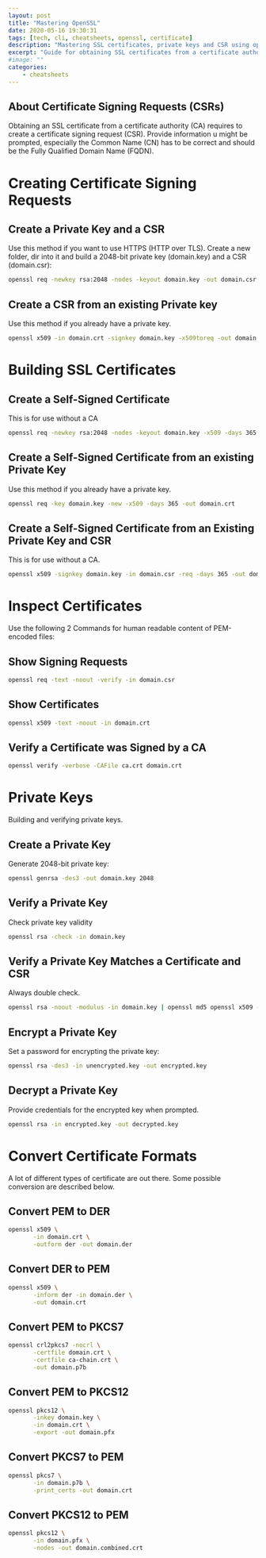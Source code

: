 ```yaml
---
layout: post
title: "Mastering OpenSSL"
date: 2020-05-16 19:30:31
tags: [tech, cli, cheatsheets, openssl, certificate]
description: "Mastering SSL certificates, private keys and CSR using openSSL."
excerpt: "Guide for obtaining SSL certificates from a certificate authority"
#image: ""
categories:
    - cheatsheets
---
```


## About Certificate Signing Requests (CSRs)

Obtaining an SSL certificate from a certificate authority (CA) requires to create a certificate signing request (CSR). Provide information u might be prompted, especially the Common Name (CN) has to be correct and should be the Fully Qualified Domain Name (FQDN).

# Creating Certificate Signing Requests

## Create a Private Key and a CSR

Use this method if you want to use HTTPS (HTTP over TLS). Create a new folder, dir into it and build a 2048-bit private key (domain.key) and a CSR (domain.csr):

```bash
openssl req -newkey rsa:2048 -nodes -keyout domain.key -out domain.csr
```

## Create a CSR from an existing Private key

Use this method if you already have a private key.

```bash
openssl x509 -in domain.crt -signkey domain.key -x509toreq -out domain.csr
```

# Building SSL Certificates

## Create a Self-Signed Certificate

This is for use without a CA

```bash
openssl req -newkey rsa:2048 -nodes -keyout domain.key -x509 -days 365 -out domain.crt
```

## Create a Self-Signed Certificate from an existing Private Key

Use this method if you already have a private key.

```bash
openssl req -key domain.key -new -x509 -days 365 -out domain.crt
```

## Create a Self-Signed Certificate from an Existing Private Key and CSR

This is for use without a CA.

```bash
openssl x509 -signkey domain.key -in domain.csr -req -days 365 -out domain.crt  openssl x509 -signkey domain.key -in domain.csr -req -days 365 -out domain.crt
```

# Inspect Certificates

Use the following 2 Commands for human readable content of PEM-encoded files:

## Show Signing Requests

```bash
openssl req -text -noout -verify -in domain.csr
```

## Show Certificates

```bash
openssl x509 -text -noout -in domain.crt
```

## Verify a Certificate was Signed by a CA

```bash
openssl verify -verbose -CAFile ca.crt domain.crt
```

# Private Keys

Building and verifying private keys.

## Create a Private Key

Generate 2048-bit private key:

```bash
openssl genrsa -des3 -out domain.key 2048
```

## Verify a Private Key

Check private key validity

```bash
openssl rsa -check -in domain.key
```

## Verify a Private Key Matches a Certificate and CSR

Always double check.

```bash
openssl rsa -noout -modulus -in domain.key | openssl md5 openssl x509 -noout -modulus -in domain.crt | openssl md5 openssl req -noout -modulus -in domain.csr | openssl md5
```

## Encrypt a Private Key

Set a password for encrypting the private key:

```bash
openssl rsa -des3 -in unencrypted.key -out encrypted.key
```

## Decrypt a Private Key

Provide credentials for the encrypted key when prompted.

```bash
openssl rsa -in encrypted.key -out decrypted.key
```

# Convert Certificate Formats

A lot of different types of certificate are out there. Some possible conversion are described below.

## Convert PEM to DER

```bash
openssl x509 \
       -in domain.crt \
       -outform der -out domain.der
```

## Convert DER to PEM

```bash
openssl x509 \
       -inform der -in domain.der \
       -out domain.crt
```

## Convert PEM to PKCS7

```bash
openssl crl2pkcs7 -nocrl \
       -certfile domain.crt \
       -certfile ca-chain.crt \
       -out domain.p7b
```

## Convert PEM to PKCS12

```bash
openssl pkcs12 \
       -inkey domain.key \
       -in domain.crt \
       -export -out domain.pfx
```

## Convert PKCS7 to PEM

```bash
openssl pkcs7 \
       -in domain.p7b \
       -print_certs -out domain.crt
```

## Convert PKCS12 to PEM

```bash
openssl pkcs12 \
       -in domain.pfx \
       -nodes -out domain.combined.crt
```
